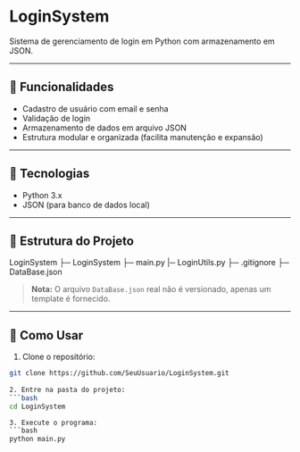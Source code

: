 # LoginSystem

Sistema de gerenciamento de login em Python com armazenamento em JSON.

---

## 🔹 Funcionalidades

- Cadastro de usuário com email e senha
- Validação de login
- Armazenamento de dados em arquivo JSON
- Estrutura modular e organizada (facilita manutenção e expansão)

---

## 🔹 Tecnologias

- Python 3.x
- JSON (para banco de dados local)

---

## 🔹 Estrutura do Projeto

LoginSystem
├─ LoginSystem
  ├─ main.py
  |─ LoginUtils.py
├─ .gitignore
├─ DataBase.json


> **Nota:** O arquivo `DataBase.json` real não é versionado, apenas um template é fornecido.

---

## 🔹 Como Usar

1. Clone o repositório:
```bash
git clone https://github.com/SeuUsuario/LoginSystem.git
  
2. Entre na pasta do projeto:
```bash
cd LoginSystem

3. Execute o programa:
```bash
python main.py
